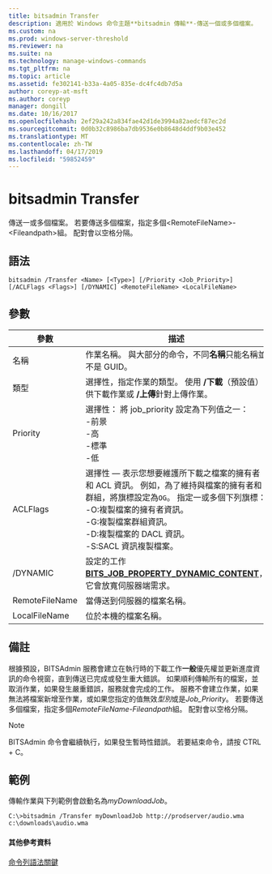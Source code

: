```yaml
---
title: bitsadmin Transfer
description: 適用於 Windows 命令主題**bitsadmin 傳輸**-傳送一個或多個檔案。
ms.custom: na
ms.prod: windows-server-threshold
ms.reviewer: na
ms.suite: na
ms.technology: manage-windows-commands
ms.tgt_pltfrm: na
ms.topic: article
ms.assetid: fe302141-b33a-4a05-835e-dc4fc4db7d5a
author: coreyp-at-msft
ms.author: coreyp
manager: dongill
ms.date: 10/16/2017
ms.openlocfilehash: 2ef29a242a834fae42d1de3994a82aedcf87ec2d
ms.sourcegitcommit: 0d0b32c8986ba7db9536e0b8648d4ddf9b03e452
ms.translationtype: MT
ms.contentlocale: zh-TW
ms.lasthandoff: 04/17/2019
ms.locfileid: "59852459"
---
```

# <a name="bitsadmin-transfer"></a>bitsadmin Transfer

傳送一或多個檔案。 若要傳送多個檔案，指定多個\<RemoteFileName\>-\<Fileandpath\>組。 配對會以空格分隔。

## <a name="syntax"></a>語法

```
bitsadmin /Transfer <Name> [<Type>] [/Priority <Job_Priority>] [/ACLFlags <Flags>] [/DYNAMIC] <RemoteFileName> <LocalFileName>
```

## <a name="parameters"></a>參數

|參數|描述|
|---------|-----------|
|名稱|作業名稱。 與大部分的命令，不同**名稱**只能名稱並不是 GUID。|
|類型|選擇性，指定作業的類型。 使用 **/下載**（預設值） 供下載作業或 **/上傳**針對上傳作業。|
|Priority|選擇性： 將 job_priority 設定為下列值之一：</br>-前景</br>-高</br>-標準</br>-低|
|ACLFlags|選擇性 — 表示您想要維護所下載之檔案的擁有者和 ACL 資訊。 例如，為了維持與檔案的擁有者和群組，將旗標設定為`OG`。 指定一或多個下列旗標：</br>-O:複製檔案的擁有者資訊。</br>-G:複製檔案群組資訊。</br>-D:複製檔案的 DACL 資訊。</br>-S:SACL 資訊複製檔案。|
|\/DYNAMIC|設定的工作[ **BITS_JOB_PROPERTY_DYNAMIC_CONTENT**](/windows/desktop/api/bits5_0/ne-bits5_0-bits_job_property_id)，它會放寬伺服器端需求。|
|RemoteFileName|當傳送到伺服器的檔案名稱。|
|LocalFileName|位於本機的檔案名稱。|

## <a name="remarks"></a>備註

根據預設，BITSAdmin 服務會建立在執行時的下載工作**一般**優先權並更新進度資訊的命令視窗，直到傳送已完成或發生重大錯誤。 如果順利傳輸所有的檔案，並取消作業，如果發生嚴重錯誤，服務就會完成的工作。 服務不會建立作業，如果無法將檔案新增至作業，或如果您指定的值無效*型別*或是*Job_Priority*。 若要傳送多個檔案，指定多個*RemoteFileName*-*Fileandpath*組。 配對會以空格分隔。

> [!NOTE]
> BITSAdmin 命令會繼續執行，如果發生暫時性錯誤。 若要結束命令，請按 CTRL + C。

## <a name="BKMK_examples"></a>範例

傳輸作業與下列範例會啟動名為*myDownloadJob*。
```
C:\>bitsadmin /Transfer myDownloadJob http://prodserver/audio.wma c:\downloads\audio.wma
```

#### <a name="additional-references"></a>其他參考資料

[命令列語法關鍵](command-line-syntax-key.md)